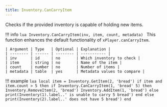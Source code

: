 ```yaml
---
title: Inventory.CanCarryItem
---
```

Checks if the provided inventory is capable of holding new items.

!!! info
	```lua
	Inventory.CanCarryItem(inv, item, count, metadata)
	```
	This function enhances the default functionality of `xPlayer.canCarryItem`.

	| Argument | Type   | Optional | Explanation |
	| -------- | ------ | -------- | ----------- |
	| inv      | id     | no       | Which inventory to check |
	| item     | string | no       | Name of the item |
	| count    | number | no       | Number of items |
	| metadata | table  | yes      | Metadata values to compare |

!!! example
	```lua
	local item = Inventory.GetItem(2, 'bread')
	if item and item.count > 5 then
		if Inventory.CanCarryItem(1, 'bread' 5) then
			Inventory.RemoveItem(2, 'bread')
			Inventory.AddItem(1, 'bread')
		else
			print(Inventory(1).label..' is unable to carry 5 bread')
		end
	else
		print(Inventory(2).label..' does not have 5 bread')
	end
	```